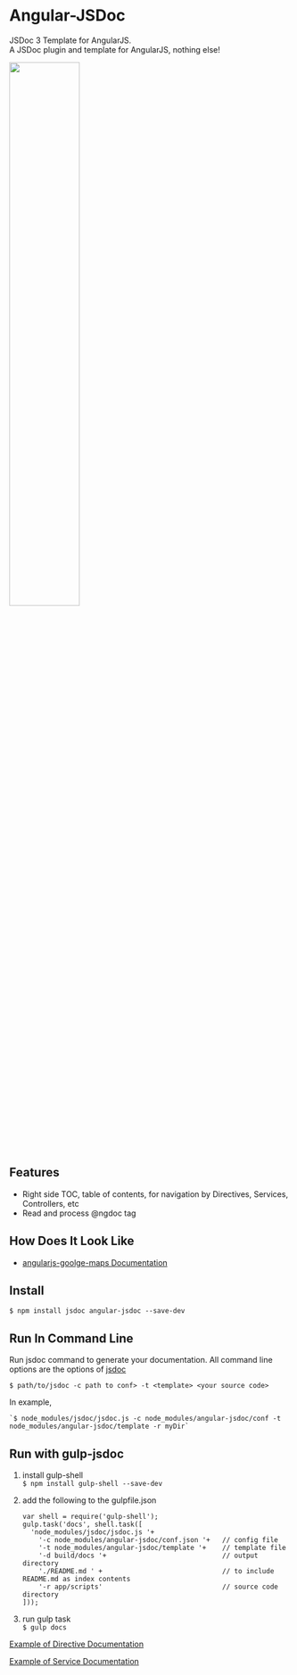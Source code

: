 Angular-JSDoc
=============
JSDoc 3 Template for AngularJS.  
A JSDoc plugin and template for AngularJS, nothing else!  

<img src=http://i.imgur.com/FPo9x25.gif width=50%  />

Features
----------
  * Right side TOC, table of contents,  for navigation by Directives, Services, Controllers, etc
  * Read and process @ngdoc tag

How Does It Look Like
---------------------
  * [angularjs-goolge-maps Documentation](https://rawgit.com/allenhwkim/angularjs-google-maps/master/build/docs/index.html)

Install
-------
    $ npm install jsdoc angular-jsdoc --save-dev
  
Run In Command Line
-------------------
Run jsdoc command to generate your documentation. 
All command line options are the options of [jsdoc](http://usejsdoc.org/about-commandline.html)  
    
    $ path/to/jsdoc -c path to conf> -t <template> <your source code>

In example,  

    `$ node_modules/jsdoc/jsdoc.js -c node_modules/angular-jsdoc/conf -t node_modules/angular-jsdoc/template -r myDir`

Run with gulp-jsdoc
-------------------

1. install gulp-shell  
    `$ npm install gulp-shell --save-dev`

2. add the following to the gulpfile.json  
   ```
   var shell = require('gulp-shell'); 
   gulp.task('docs', shell.task([ 
     'node_modules/jsdoc/jsdoc.js '+ 
       '-c node_modules/angular-jsdoc/conf.json '+   // config file
       '-t node_modules/angular-jsdoc/template '+    // template file
       '-d build/docs '+                             // output directory
       './README.md ' +                              // to include README.md as index contents
       '-r app/scripts'                              // source code directory
   ])); 
   ```
3. run gulp task  
    `$ gulp docs`


[Example of Directive Documentation](https://github.com/allenhwkim/angularjs-google-maps/blob/master/app/scripts/directives/map.js)

[Example of Service Documentation](https://github.com/allenhwkim/angularjs-google-maps/blob/master/app/scripts/services/attr2_options.js)
